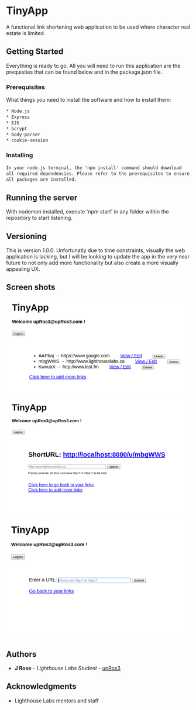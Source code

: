 # TinyApp

A functional link shortening web application to be used where character real estate is limited.

## Getting Started

Everything is ready to go. All you will need to run this application are the prequisties that can be found below and in the package.json file.

### Prerequisites

What things you need to install the software and how to install them:

```
* Node.js
* Express
* EJS
* bcrypt
* body-parser
* cookie-session
```

### Installing

```
In your node.js terminal, the 'npm install' command should download all required dependencies. Please refer to the prerequisites to ensure all packages are installed.
```

## Running the server

With nodemon installed, execute 'npm start' in any folder within the repository to start listening.

## Versioning

This is version 1.0.0. Unfortunatly due to time constraints, visually the web application is lacking, but I will be looking to update the app in the very near future to not only add more functionality but also create a more visually appealing UX.

## Screen shots

!["Screenshot of main URLs page"](https://github.com/upRos3/tinyurl/blob/master/docs/list-of-current-urls.png)
!["Screenshot of link viewer and updater"](https://github.com/upRos3/tinyurl/blob/master/docs/update-and-link.png)
!["Screenshot of URL creator"](https://github.com/upRos3/tinyurl/blob/master/docs/url-create.png)

## Authors

* **J Rose** - *Lighthouse Labs Student* - [upRos3](https://github.com/upRos3)

## Acknowledgments

* Lighthouse Labs mentors and staff
